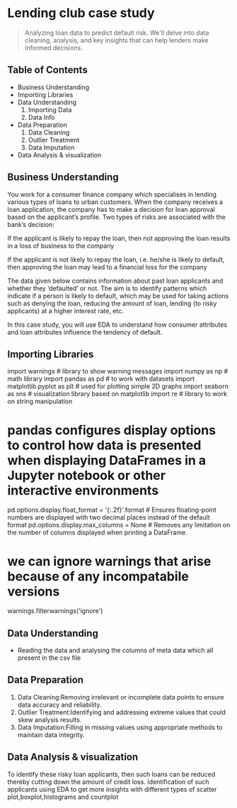 # Lending club case study
> Analyzing loan data to predict default risk. We'll delve into data cleaning, analysis, and key insights that can help lenders make informed decisions.


## Table of Contents
* Business Understanding
* Importing Libraries
* Data Understanding
    1. Importing Data
    2. Data Info
* Data Preparation
    1. Data Cleaning
    2. Outlier Treatment
    3. Data Imputation
* Data Analysis & visualization

## Business Understanding

You work for a consumer finance company which specialises in lending various types of loans to urban customers. When the company receives a loan application, the company has to make a decision for loan approval based on the applicant’s profile. Two types of risks are associated with the bank’s decision:

If the applicant is likely to repay the loan, then not approving the loan results in a loss of business to the company

If the applicant is not likely to repay the loan, i.e. he/she is likely to default, then approving the loan may lead to a financial loss for the company

 
The data given below contains information about past loan applicants and whether they ‘defaulted’ or not. The aim is to identify patterns which indicate if a person is likely to default, which may be used for taking actions such as denying the loan, reducing the amount of loan, lending (to risky applicants) at a higher interest rate, etc.

 
In this case study, you will use EDA to understand how consumer attributes and loan attributes influence the tendency of default.

## Importing Libraries
import warnings # library to show warning messages
import numpy as np # math library
import pandas as pd # to work with datasets
import matplotlib.pyplot as plt # used for plotting simple 2D graphs
import seaborn as sns # visualization library based on matplotlib
import re # library to work on string manipulation
# pandas configures display options to control how data is presented when displaying DataFrames in a Jupyter notebook or other interactive environments
pd.options.display.float_format = '{:.2f}'.format # Ensures floating-point numbers are displayed with two decimal places instead of the default format
pd.options.display.max_columns = None # Removes any limitation on the number of columns displayed when printing a DataFrame.

# we can ignore warnings that arise because of any incompatabile versions
warnings.filterwarnings('ignore')

## Data Understanding

* Reading the data and analysing the columns of meta data which all present in the csv file

  
## Data Preparation

1. Data Cleaning:Removing irrelevant or incomplete data points to ensure data accuracy and reliability.
2. Outlier Treatment:Identifying and addressing extreme values that could skew analysis results.
3. Data Imputation:Filling in missing values using appropriate methods to maintain data integrity.

## Data Analysis & visualization

To identify these risky loan applicants, then such loans can be reduced thereby cutting down the amount of credit loss. Identification of such applicants using EDA to get more insights with different types of scatter plot,boxplot,histograms and countplot
